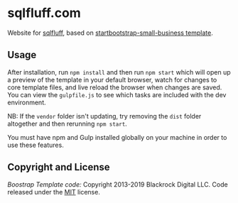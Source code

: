 # sqlfluff.com

Website for [sqlfluff](http://www.sqlfluff.com/), based on [startbootstrap-small-business template](https://github.com/BlackrockDigital/startbootstrap-small-business).

## Usage

After installation, run `npm install` and then run `npm start` which will open up a preview of the template in your default browser, watch for changes to core template files, and live reload the browser when changes are saved. You can view the `gulpfile.js` to see which tasks are included with the dev environment.

NB: If the `vendor` folder isn't updating, try removing the `dist` folder altogether and then rerunning `npm start`.

You must have npm and Gulp installed globally on your machine in order to use these features.

## Copyright and License

*Boostrap Template code:* Copyright 2013-2019 Blackrock Digital LLC. Code released under the [MIT](https://github.com/BlackrockDigital/startbootstrap-small-business/blob/gh-pages/LICENSE) license.

